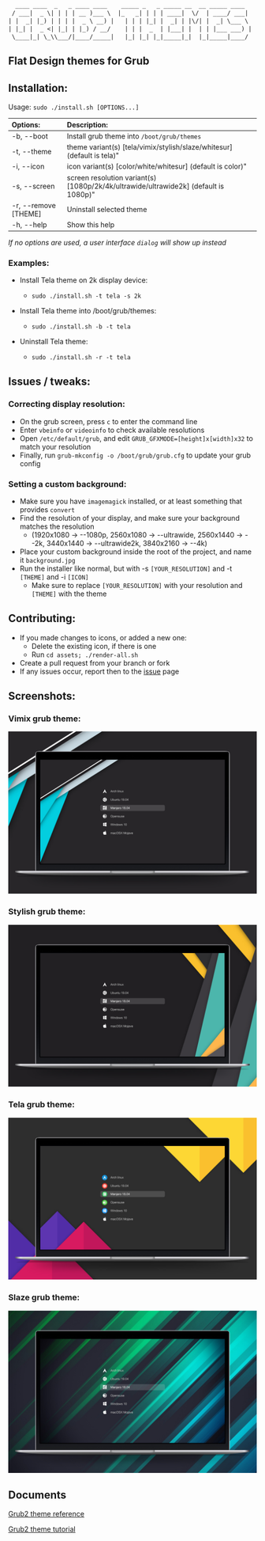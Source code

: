 ```
  ____ ____  _   _ ____ ____    _____ _   _ _____ __  __ _____ ____
 / ___|  _ \| | | | __ )___ \  |_   _| | | | ____|  \/  | ____/ ___|
| |  _| |_) | | | |  _ \ __) |   | | | |_| |  _| | |\/| |  _| \___ \
| |_| |  _ <| |_| | |_) / __/    | | |  _  | |___| |  | | |___ ___) |
 \____|_| \_\\___/|____/_____|   |_| |_| |_|_____|_|  |_|_____|____/

```

## Flat Design themes for Grub

## Installation:

Usage:  `sudo ./install.sh [OPTIONS...]`

|  Options:              | Description: |
|:-----------------------|:-------------|
| -b, --boot             | Install grub theme into `/boot/grub/themes` |
| -t, --theme            | theme variant(s) [tela/vimix/stylish/slaze/whitesur] (default is tela)"
| -i, --icon             | icon variant(s) [color/white/whitesur] (default is color)"
| -s, --screen           | screen resolution variant(s) [1080p/2k/4k/ultrawide/ultrawide2k] (default is 1080p)"
| -r, --remove [THEME]   | Uninstall selected theme |
| -h, --help             | Show this help |

_If no options are used, a user interface `dialog` will show up instead_

### Examples:
 - Install Tela theme on 2k display device:
   - `sudo ./install.sh -t tela -s 2k`

 - Install Tela theme into /boot/grub/themes:
   - `sudo ./install.sh -b -t tela`

 - Uninstall Tela theme:
   - `sudo ./install.sh -r -t tela`

## Issues / tweaks:

### Correcting display resolution:

 - On the grub screen, press `c` to enter the command line
 - Enter `vbeinfo` or `videoinfo` to check available resolutions
 - Open `/etc/default/grub`, and edit `GRUB_GFXMODE=[height]x[width]x32` to match your resolution
 - Finally, run `grub-mkconfig -o /boot/grub/grub.cfg` to update your grub config

### Setting a custom background:

 - Make sure you have `imagemagick` installed, or at least something that provides `convert`
 - Find the resolution of your display, and make sure your background matches the resolution
   - (1920x1080 -> --1080p, 2560x1080 -> --ultrawide, 2560x1440 -> --2k, 3440x1440 -> --ultrawide2k, 3840x2160 -> --4k)
 - Place your custom background inside the root of the project, and name it `background.jpg`
 - Run the installer like normal, but with -s `[YOUR_RESOLUTION]` and -t `[THEME]` and -i `[ICON]`
   - Make sure to replace `[YOUR_RESOLUTION]` with your resolution and `[THEME]` with the theme

## Contributing:
 - If you made changes to icons, or added a new one:
   - Delete the existing icon, if there is one
   - Run `cd assets; ./render-all.sh`
 - Create a pull request from your branch or fork
 - If any issues occur, report then to the [issue](https://github.com/vinceliuice/grub2-themes/issues) page

## Screenshots:

### Vimix grub theme:

![Vimix](screenshots/grub-theme-vimix.jpg?raw=true)

### Stylish grub theme:

![Stylish](screenshots/grub-theme-stylish.jpg?raw=true)

### Tela grub theme:

![Tela](screenshots/grub-theme-tela.jpg?raw=true)

### Slaze grub theme:

![Slaze](screenshots/grub-theme-slaze.jpg?raw=true)

## Documents

[Grub2 theme reference](http://wiki.rosalab.ru/en/index.php/Grub2_theme_/_reference)

[Grub2 theme tutorial](http://wiki.rosalab.ru/en/index.php/Grub2_theme_tutorial)

